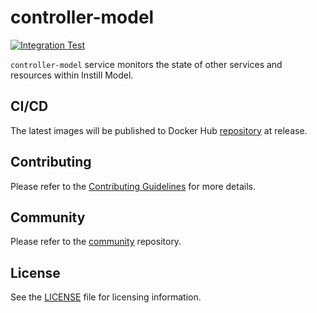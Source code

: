 # controller-model

[![Integration Test](https://github.com/instill-ai/controller-model/actions/workflows/integration-test.yml/badge.svg)](https://github.com/instill-ai/controller-model/actions/workflows/integration-test.yml)

`controller-model` service monitors the state of other services and resources within Instill Model.

## CI/CD

The latest images will be published to Docker Hub [repository](https://hub.docker.com/r/instill/controller-model) at release.

## Contributing

Please refer to the [Contributing Guidelines](./.github/CONTRIBUTING.md) for more details.

## Community

Please refer to the [community](https://github.com/instill-ai/community) repository.

## License

See the [LICENSE](./LICENSE) file for licensing information.
